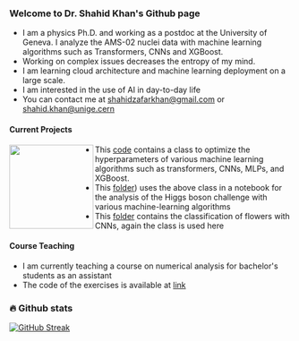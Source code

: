 ### Welcome to Dr. Shahid Khan's Github page

- I am a physics Ph.D. and working as a postdoc at the University of Geneva. I analyze the AMS-02 nuclei data with machine learning algorithms such as Transformers, CNNs and XGBoost.
- Working on complex issues decreases the entropy of my mind. 
- I am learning cloud architecture and machine learning deployment on a large scale. 
- I am interested in the use of AI in day-to-day life
- You can contact me at shahidzafarkhan@gmail.com or shahid.khan@unige.cern


#### Current Projects
  <div id="header" align="left">
  <img src="https://media.giphy.com/media/Tgw604MyLJnDtbi4t0/giphy.gif" width="150" heigh="200" align="left"/>
</div>

- This [code](https://github.com/shahidzk1/Machine_learning) contains a class to optimize the hyperparameters of various machine learning algorithms such as transformers, CNNs, MLPs, and XGBoost.
- This [folder](https://github.com/shahidzk1/Machine_learning/tree/main/Higgs_challenge)) uses the above class in a notebook for the analysis of the Higgs boson challenge with various machine-learning algorithms
- This [folder](https://github.com/shahidzk1/Machine_learning/tree/main/Flowers_images_classifier) contains the classification of flowers with CNNs, again the class is used here


#### Course Teaching
- I am currently teaching a course on numerical analysis for bachelor's students as an assistant
- The code of the exercises is available at [link](https://github.com/shahidzk1/Numerical_analysis/tree/shahid_version)

### :fire: Github stats
[![GitHub Streak](http://github-readme-streak-stats.herokuapp.com?user=shahidzk1&theme=dark&background=000000)](https://git.io/streak-stats)
